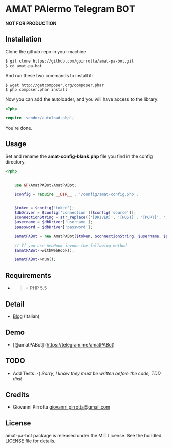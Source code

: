 AMAT PAlermo Telegram BOT
=========
**NOT FOR PRODUCTION**

Installation
------------

Clone the github repo in your machine

``` bash
$ git clone https://github.com/gpirrotta/amat-pa-bot.git
$ cd amat-pa-bot
```

And run these two commands to install it:

``` bash
$ wget http://getcomposer.org/composer.phar
$ php composer.phar install
```

Now you can add the autoloader, and you will have access to the library:

``` php
<?php

require 'vendor/autoload.php';
```

You're done.

## Usage
Set and rename the **amat-config-blank.php** file you find in the config directory.

``` php
<?php


    use GP\AmatPABot\AmatPABot;

    $config = require __DIR__ . '/config/amat-config.php';


    $token = $config['token'];
    $dbDriver = $config['connection'][$config['source']];
    $connectionString = str_replace(['[DRIVER]', '[HOST]', '[PORT]', '[DATABASE]'], [$dbDriver['driver'], $dbDriver['host'], $dbDriver['port'], $dbDriver['database']], $dbDriver['PDOString']);
    $username = $dbDriver['username'];
    $password = $dbDriver['password'];

    $amatPABot = new AmatPABot($token, $connectionString, $username, $password);

    // If you use WebHook invoke the following method
    $amatPABot->withWebHook();

    $amatPABot->run();
```

## Requirements

- >= PHP 5.5

## Detail
* [Blog](http://giovanni.pirrotta.it/blog/2015/10/09/stazione-amat-di-palermo-ce-un-telegram-per-te/) (Italian)

## Demo

* [@amatPABot] (https://telegram.me/amatPABot)

## TODO

* Add Tests :-( *Sorry, I know they must be written before the code, TDD dixit*

## Credits

* Giovanni Pirrotta <giovanni.pirrotta@gmail.com>

## License

amat-pa-bot package is released under the MIT License. See the bundled LICENSE file for
details.



